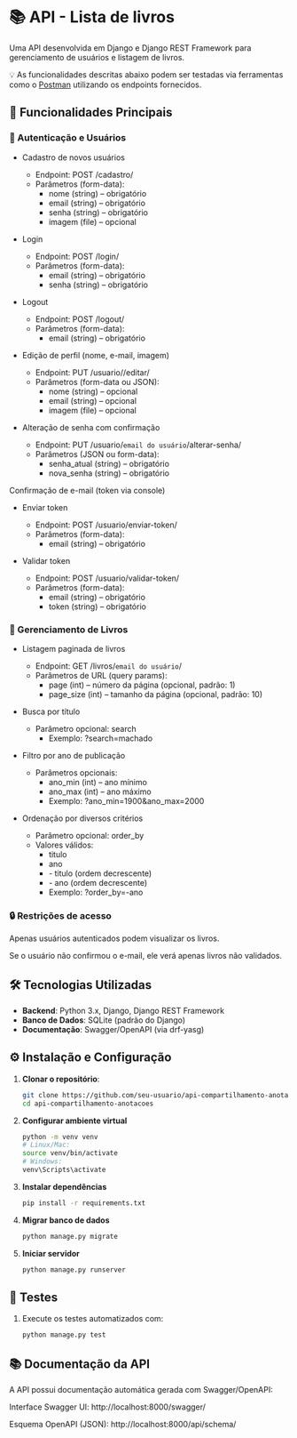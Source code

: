 # 📚 API - Lista de livros

Uma API desenvolvida em Django e Django REST Framework para gerenciamento de usuários e listagem de livros.

💡 As funcionalidades descritas abaixo podem ser testadas via ferramentas como o [Postman](https://www.postman.com/) utilizando os endpoints fornecidos.

## 🚀 Funcionalidades Principais

### 👤 Autenticação e Usuários
- Cadastro de novos usuários
   - Endpoint: POST /cadastro/
   - Parâmetros (form-data):
      - nome (string) – obrigatório
      - email (string) – obrigatório
      - senha (string) – obrigatório
      - imagem (file) – opcional

- Login
   - Endpoint: POST /login/
   - Parâmetros (form-data):
      - email (string) – obrigatório
      - senha (string) – obrigatório

- Logout
   - Endpoint: POST /logout/
   - Parâmetros (form-data):
      - email (string) – obrigatório

- Edição de perfil (nome, e-mail, imagem)
   - Endpoint: PUT /usuario/<email>/editar/
   - Parâmetros (form-data ou JSON):
      - nome (string) – opcional
      - email (string) – opcional
      - imagem (file) – opcional

- Alteração de senha com confirmação
   - Endpoint: PUT /usuario/`email do usuário`/alterar-senha/
   - Parâmetros (JSON ou form-data):
      - senha_atual (string) – obrigatório
      - nova_senha (string) – obrigatório

Confirmação de e-mail (token via console)
   - Enviar token
      - Endpoint: POST /usuario/enviar-token/
      - Parâmetros (form-data):
         - email (string) – obrigatório

   - Validar token
      - Endpoint: POST /usuario/validar-token/
      - Parâmetros (form-data):
         - email (string) – obrigatório
         - token (string) – obrigatório

### 📖 Gerenciamento de Livros
- Listagem paginada de livros
   - Endpoint: GET /livros/`email do usuário`/
   - Parâmetros de URL (query params):
      - page (int) – número da página (opcional, padrão: 1)
      - page_size (int) – tamanho da página (opcional, padrão: 10)

- Busca por título
   - Parâmetro opcional: search
      - Exemplo: ?search=machado
  
- Filtro por ano de publicação
   - Parâmetros opcionais:
      - ano_min (int) – ano mínimo
      - ano_max (int) – ano máximo
      - Exemplo: ?ano_min=1900&ano_max=2000

- Ordenação por diversos critérios
   - Parâmetro opcional: order_by
   - Valores válidos:
      - titulo
      - ano
      * \- titulo (ordem decrescente)
      * \- ano (ordem decrescente)
      - Exemplo: ?order_by=-ano
    
### 🔒 Restrições de acesso
Apenas usuários autenticados podem visualizar os livros.

Se o usuário não confirmou o e-mail, ele verá apenas livros não validados.

## 🛠 Tecnologias Utilizadas

- **Backend**: Python 3.x, Django, Django REST Framework
- **Banco de Dados**: SQLite (padrão do Django)
- **Documentação**: Swagger/OpenAPI (via drf-yasg)

## ⚙️ Instalação e Configuração

1. **Clonar o repositório**:
   ```bash
   git clone https://github.com/seu-usuario/api-compartilhamento-anotacoes.git
   cd api-compartilhamento-anotacoes

2. **Configurar ambiente virtual**
   ```bash
   python -m venv venv
   # Linux/Mac:
   source venv/bin/activate
   # Windows:
   venv\Scripts\activate

3. **Instalar dependências**
   ```bash
   pip install -r requirements.txt

4. **Migrar banco de dados**
   ```bash
   python manage.py migrate

5. **Iniciar servidor**
   ```bash
   python manage.py runserver

## 🧪 Testes

1. Execute os testes automatizados com:
   ```bash
   python manage.py test

## 📚 Documentação da API

A API possui documentação automática gerada com Swagger/OpenAPI:

Interface Swagger UI: http://localhost:8000/swagger/


Esquema OpenAPI (JSON): http://localhost:8000/api/schema/



